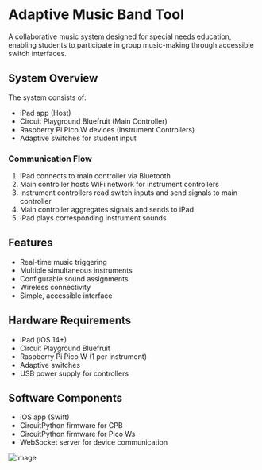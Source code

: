 # Adaptive Music Band Tool

A collaborative music system designed for special needs education, enabling students to participate in group music-making through accessible switch interfaces.

## System Overview

The system consists of:
- iPad app (Host)
- Circuit Playground Bluefruit (Main Controller)
- Raspberry Pi Pico W devices (Instrument Controllers)
- Adaptive switches for student input

### Communication Flow
1. iPad connects to main controller via Bluetooth
2. Main controller hosts WiFi network for instrument controllers
3. Instrument controllers read switch inputs and send signals to main controller
4. Main controller aggregates signals and sends to iPad
5. iPad plays corresponding instrument sounds

## Features
- Real-time music triggering
- Multiple simultaneous instruments
- Configurable sound assignments
- Wireless connectivity
- Simple, accessible interface

## Hardware Requirements
- iPad (iOS 14+)
- Circuit Playground Bluefruit
- Raspberry Pi Pico W (1 per instrument)
- Adaptive switches
- USB power supply for controllers

## Software Components
- iOS app (Swift)
- CircuitPython firmware for CPB
- CircuitPython firmware for Pico Ws
- WebSocket server for device communication

![image](https://github.com/user-attachments/assets/b5b1271d-5efa-45e6-8772-49ee33256923)

